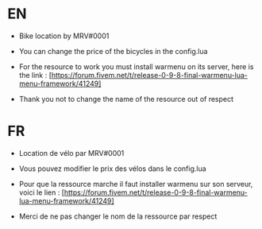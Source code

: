 # EN

- Bike location by MRV#0001

- You can change the price of the bicycles in the config.lua

- For the resource to work you must install warmenu on its server, here is the link : [https://forum.fivem.net/t/release-0-9-8-final-warmenu-lua-menu-framework/41249]

- Thank you not to change the name of the resource out of respect

# FR

- Location de vélo par MRV#0001

- Vous pouvez modifier le prix des vélos dans le config.lua

- Pour que la ressource marche il faut installer warmenu sur son serveur, voici le lien : [https://forum.fivem.net/t/release-0-9-8-final-warmenu-lua-menu-framework/41249]

- Merci de ne pas changer le nom de la ressource par respect 
